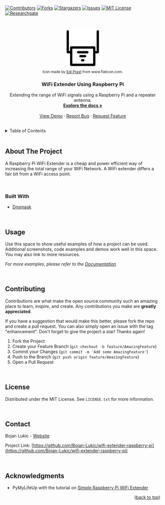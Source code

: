 <div id="top"></div>

<br />

<!-- PROJECT SHIELDS -->
<!--
*** I'm using markdown "reference style" links for readability.
*** Reference links are enclosed in brackets [ ] instead of parentheses ( ).
*** See the bottom of this document for the declaration of the reference variables
*** for contributors-url, forks-url, etc. This is an optional, concise syntax you may use.
*** https://www.markdownguide.org/basic-syntax/#reference-style-links
-->
[![Contributors][contributors-shield]][contributors-url]
[![Forks][forks-shield]][forks-url]
[![Stargazers][stars-shield]][stars-url]
[![Issues][issues-shield]][issues-url]
[![MIT License][license-shield]][license-url]
[![Researchgate][researchgate-shield]][researchgate-url]



<!-- PROJECT LOGO -->
<br />
<div align="center">
  <figure>
    <a href="https://github.com/Bojan-Lukic/wifi-extender-raspberry-pi">
      <img src="res/logo.png" alt="Logo" width="120" height="120">
    </a><br />
    <figcaption><sub>Icon made by <a href="https://www.flaticon.com/authors/freepik">Edi Prast</a> from www.flaticon.com.</sub></figcaption>
  </figure>

  <h3 align="center">WiFi Extender Using Raspberry Pi</h3>

  <p align="center">
    Extending the range of WiFi signals using a Raspberry Pi and a repeater antenna.
    <br />
    <a href="https://github.com/Bojan-Lukic/wifi-extender-raspberry-pi/doc"><strong>Explore the docs »</strong></a>
    <br />
    <br />
    <a href="https://github.com/Bojan-Lukic/wifi-extender-raspberry-pi/src">View Demo</a>
    ·
    <a href="https://github.com/Bojan-Lukic/wifi-extender-raspberry-pi/issues">Report Bug</a>
    ·
    <a href="https://github.com/Bojan-Lukic/wifi-extender-raspberry-pi/issues">Request Feature</a>
  </p>
</div>

<br />



<!-- TABLE OF CONTENTS -->
<details>
  <summary>Table of Contents</summary>
  <ol>
    <li>
      <a href="#about-the-project">About The Project</a>
      <ul>
        <li><a href="#built-with">Built With</a></li>
      </ul>
    </li>
    <!-- <li>
      <a href="#getting-started">Getting Started</a>
      <ul>
        <li><a href="#prerequisites">Prerequisites</a></li>
        <li><a href="#installation">Installation</a></li>
      </ul>
    </li> -->
    <li><a href="#usage">Usage</a></li>
    <!-- <li><a href="#roadmap">Roadmap</a></li> -->
    <li><a href="#contributing">Contributing</a></li>
    <li><a href="#license">License</a></li>
    <li><a href="#contact">Contact</a></li>
    <li><a href="#acknowledgments">Acknowledgments</a></li>
  </ol>
</details>

<br />



<!-- ABOUT THE PROJECT -->
## About The Project

A Raspberry Pi WiFi Extender is a cheap and power efficient way of increasing the total range of your WiFi Network. A WiFi extender differs a fair bit from a WiFi access point.

<br />


### Built With

* [Dnsmask](https://thekelleys.org.uk/dnsmasq/doc.html)

<br />


<!-- GETTING STARTED -->
<!--
## Getting Started

This is an example of how you may give instructions on setting up your project locally.
To get a local copy up and running follow these simple example steps.

### Prerequisites

This is an example of how to list things you need to use the software and how to install them.
* npm
  ```sh
  npm install npm@latest -g
  ```

### Installation

1. Get a free API Key at [https://example.com](https://example.com)
2. Clone the repo
   ```sh
   git clone https://github.com/github_username/repo_name.git
   ```
3. Install NPM packages
   ```sh
   npm install
   ```
4. Enter your API in `config.js`
   ```js
   const API_KEY = 'ENTER YOUR API';
   ```

<br />
-->



<!-- USAGE EXAMPLES -->
## Usage

Use this space to show useful examples of how a project can be used. Additional screenshots, code examples and demos work well in this space. You may also link to more resources.

_For more examples, please refer to the [Documentation](https://example.com)_

<br />



<!-- ROADMAP -->
<!--
## Roadmap

- [] Feature 1
- [] Feature 2
- [] Feature 3
    - [] Nested Feature

See the [open issues](https://github.com/github_username/repo_name/issues) for a full list of proposed features (and known issues).

<br />
-->



<!-- CONTRIBUTING -->
## Contributing

Contributions are what make the open source community such an amazing place to learn, inspire, and create. Any contributions you make are **greatly appreciated**.

If you have a suggestion that would make this better, please fork the repo and create a pull request. You can also simply open an issue with the tag "enhancement".
Don't forget to give the project a star! Thanks again!

1. Fork the Project
2. Create your Feature Branch (`git checkout -b feature/AmazingFeature`)
3. Commit your Changes (`git commit -m 'Add some AmazingFeature'`)
4. Push to the Branch (`git push origin feature/AmazingFeature`)
5. Open a Pull Request

<br />



<!-- LICENSE -->
## License

Distributed under the MIT License. See `LICENSE.txt` for more information.

<br />



<!-- CONTACT -->
## Contact

Bojan Lukic - [Website](https://www.bojanlukic.com/)

Project Link: [https://github.com/Bojan-Lukic/wifi-extender-raspberry-pi](https://github.com/Bojan-Lukic/wifi-extender-raspberry-pi)

<br />



<!-- ACKNOWLEDGMENTS -->
## Acknowledgments

* PyMyLifeUp with the tutorial on [Simple Raspberry Pi WiFi Extender](https://pimylifeup.com/raspberry-pi-wifi-extender/)

<p align="right">(<a href="#top">back to top</a>)</p>



<!-- MARKDOWN LINKS & IMAGES -->
<!-- https://www.markdownguide.org/basic-syntax/#reference-style-links -->
[contributors-shield]: https://img.shields.io/github/contributors/Bojan-Lukic/wifi-extender-raspberry-pi.svg?style=for-the-badge
[contributors-url]: https://github.com/Bojan-Lukic/wifi-extender-raspberry-pi/graphs/contributors
[forks-shield]: https://img.shields.io/github/forks/Bojan-Lukic/wifi-extender-raspberry-pi.svg?style=for-the-badge
[forks-url]: https://github.com/Bojan-Lukic/wifi-extender-raspberry-pi/network/members
[stars-shield]: https://img.shields.io/github/stars/Bojan-Lukic/wifi-extender-raspberry-pi.svg?style=for-the-badge
[stars-url]: https://github.com/Bojan-Lukic/wifi-extender-raspberry-pi/stargazers
[issues-shield]: https://img.shields.io/github/issues/Bojan-Lukic/wifi-extender-raspberry-pi.svg?style=for-the-badge
[issues-url]: https://github.com/Bojan-Lukic/wifi-extender-raspberry-pi/issues
[license-shield]: https://img.shields.io/github/license/Bojan-Lukic/wifi-extender-raspberry-pi.svg?style=for-the-badge
[license-url]: https://github.com/Bojan-Lukic/wifi-extender-raspberry-pi/blob/master/LICENSE.txt
[researchgate-shield]: https://img.shields.io/badge/-ReearchGate-grey?style=for-the-badge&logo=researchgate
[researchgate-url]: https://www.researchgate.net/profile/Bojan_Lukic2
[product-screenshot]: images/screenshot.png
